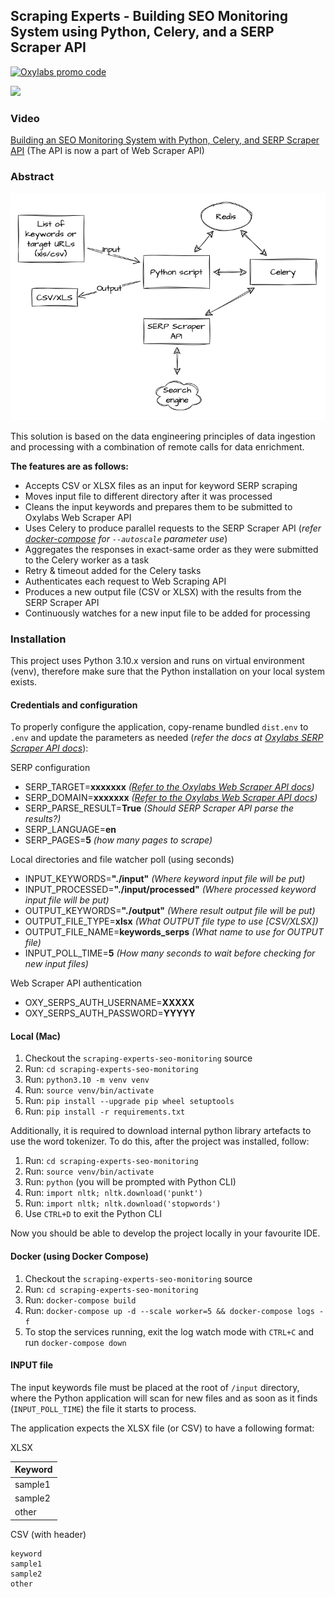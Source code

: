 ## Scraping Experts - Building SEO Monitoring System using Python, Celery, and a SERP Scraper API

[![Oxylabs promo code](https://user-images.githubusercontent.com/129506779/250792357-8289e25e-9c36-4dc0-a5e2-2706db797bb5.png)](https://oxylabs.go2cloud.org/aff_c?offer_id=7&aff_id=877&url_id=112)

[![](https://dcbadge.vercel.app/api/server/eWsVUJrnG5)](https://discord.gg/GbxmdGhZjq)

### Video 
[Building an SEO Monitoring System with Python, Celery, and SERP Scraper API](https://experts.oxylabs.io/lessons/building-seo-monitoring-system) (The API is now a part of Web Scraper API)

### Abstract

![Schema](docs/schema.png)

This solution is based on the data engineering principles of data ingestion and processing with a combination of remote calls for data enrichment.

**The features are as follows:**
- Accepts CSV or XLSX files as an input for keyword SERP scraping
- Moves input file to different directory after it was processed
- Cleans the input keywords and prepares them to be submitted to Oxylabs Web Scraper API
- Uses Celery to produce parallel requests to the SERP Scraper API (*refer [docker-compose](docker-compose.yml) for `--autoscale` parameter use*)
- Aggregates the responses in exact-same order as they were submitted to the Celery worker as a task
- Retry & timeout added for the Celery tasks
- Authenticates each request to Web Scraping API
- Produces a new output file (CSV or XLSX) with the results from the SERP Scraper API
- Continuously watches for a new input file to be added for processing

### Installation

This project uses Python 3.10.x version and runs on virtual environment (venv), therefore make sure that the Python installation on your local system exists.

#### Credentials and configuration

To properly configure the application, copy-rename bundled `dist.env` to `.env` and update the parameters as needed (*refer the docs at [Oxylabs SERP Scraper API docs](https://developers.oxylabs.io/scraper-apis/web-scraper-api)*):

SERP configuration
- SERP_TARGET=**xxxxxxx** *([Refer to the Oxylabs Web Scraper API docs](https://developers.oxylabs.io/scraper-apis/web-scraper-api))*
- SERP_DOMAIN=**xxxxxxx** *([Refer to the Oxylabs Web Scraper API docs](https://developers.oxylabs.io/scraper-apis/web-scraper-api))*
- SERP_PARSE_RESULT=**True** *(Should SERP Scraper API parse the results?)*
- SERP_LANGUAGE=**en**
- SERP_PAGES=**5** *(how many pages to scrape)*

Local directories and file watcher poll (using seconds)
- INPUT_KEYWORDS=**"./input"** *(Where keyword input file will be put)*
- INPUT_PROCESSED=**"./input/processed"** *(Where processed keyword input file will be put)*
- OUTPUT_KEYWORDS=**"./output"** *(Where result output file will be put)*
- OUTPUT_FILE_TYPE=**xlsx** *(What OUTPUT file type to use [CSV/XLSX])*
- OUTPUT_FILE_NAME=**keywords_serps** *(What name to use for OUTPUT file)*
- INPUT_POLL_TIME=**5** *(How many seconds to wait before checking for new input files)*

Web Scraper API authentication
- OXY_SERPS_AUTH_USERNAME=**XXXXX**
- OXY_SERPS_AUTH_PASSWORD=**YYYYY**

#### Local (Mac)

1. Checkout the `scraping-experts-seo-monitoring` source 
2. Run: `cd scraping-experts-seo-monitoring`
3. Run: `python3.10 -m venv venv`
4. Run: `source venv/bin/activate`
5. Run: `pip install --upgrade pip wheel setuptools`
6. Run: `pip install -r requirements.txt`

Additionally, it is required to download internal python library artefacts to use the word tokenizer. To do this, after the project was installed, follow:
1. Run: `cd scraping-experts-seo-monitoring`
2. Run: `source venv/bin/activate`
3. Run: `python` (you will be prompted with Python CLI)
4. Run: `import nltk; nltk.download('punkt')`
5. Run: `import nltk; nltk.download('stopwords')`
6. Use `CTRL+D` to exit the Python CLI

Now you should be able to develop the project locally in your favourite IDE.

#### Docker (using Docker Compose)

1. Checkout the `scraping-experts-seo-monitoring` source 
2. Run: `cd scraping-experts-seo-monitoring`
3. Run: `docker-compose build`
4. Run: `docker-compose up -d --scale worker=5 && docker-compose logs -f`
5. To stop the services running, exit the log watch mode with `CTRL+C` and run `docker-compose down`

#### INPUT file

The input keywords file must be placed at the root of `/input` directory, where the Python application will scan for new files and as soon as it finds (`INPUT_POLL_TIME`) the file it starts to process. 

The application expects the XLSX file (or CSV) to have a following format:

XLSX

| Keyword |  
|---------|
| sample1 |
| sample2 |
| other   |

CSV (with header)

```csv
keyword
sample1
sample2
other
```
